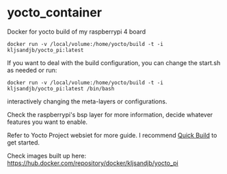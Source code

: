 # yocto_container
Docker for yocto build of my raspberrypi 4 board

```
docker run -v /local/volume:/home/yocto/build -t -i kljsandjb/yocto_pi:latest
```

If you want to deal with the build configuration, you can change the start.sh as needed or run:

```
docker run -v /local/volume:/home/yocto/build -t -i kljsandjb/yocto_pi:latest /bin/bash
```

interactively changing the meta-layers or configurations.

Check the raspberrypi's bsp layer for more information, decide whatever features you want to enable. 

Refer to Yocto Project websiet for more guide. I recommend [Quick Build](https://www.yoctoproject.org/docs/3.1/brief-yoctoprojectqs/brief-yoctoprojectqs.html) to get started.

Check images built up here: https://hub.docker.com/repository/docker/kljsandjb/yocto_pi
